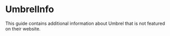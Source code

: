 # UmbrelInfo

This guide contains additional information about Umbrel that is not featured on their website.

